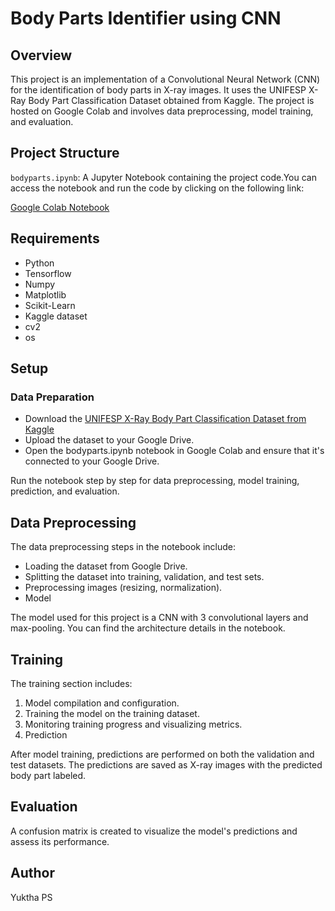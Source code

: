 # Body Parts Identifier using CNN

## Overview

This project is an implementation of a Convolutional Neural Network (CNN) for the identification of body parts in X-ray images. It uses the UNIFESP X-Ray Body Part Classification Dataset obtained from Kaggle. The project is hosted on Google Colab and involves data preprocessing, model training, and evaluation.

## Project Structure

`bodyparts.ipynb`: A Jupyter Notebook containing the project code.You can access the notebook and run the code by clicking on the following link:

[Google Colab Notebook](https://colab.research.google.com/drive/1TV-N7uGm36CF5fSf3a7dt8TdRCZmzmqS?usp=sharing)

## Requirements

-  Python
-  Tensorflow
-  Numpy
-  Matplotlib
-  Scikit-Learn
-  Kaggle dataset
-  cv2
-  os

## Setup

### Data Preparation

- Download the [UNIFESP X-Ray Body Part Classification Dataset from Kaggle](https://www.kaggle.com/datasets/felipekitamura/unifesp-xray-bodypart-classification?select=train.csv)
- Upload the dataset to your Google Drive.
- Open the bodyparts.ipynb notebook in Google Colab and ensure that it's connected to your Google Drive.

Run the notebook step by step for data preprocessing, model training, prediction, and evaluation.

## Data Preprocessing

The data preprocessing steps in the notebook include:

- Loading the dataset from Google Drive.
- Splitting the dataset into training, validation, and test sets.
- Preprocessing images (resizing, normalization).
- Model
  
The model used for this project is a CNN with 3 convolutional layers and max-pooling. You can find the architecture details in the notebook.

## Training

The training section includes:

1. Model compilation and configuration.
2. Training the model on the training dataset.
3. Monitoring training progress and visualizing metrics.
4. Prediction

After model training, predictions are performed on both the validation and test datasets. The predictions are saved as X-ray images with the predicted body part labeled.

## Evaluation

A confusion matrix is created to visualize the model's predictions and assess its performance.

## Author

Yuktha PS
